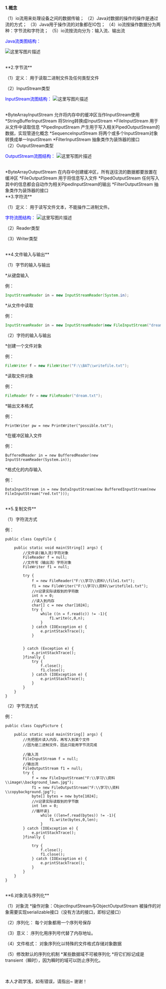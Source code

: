 **1.概念**

（1）io流用来处理设备之间的数据传输；
（2）Java对数据的操作的操作是通过流的方式；
（3）Java用于操作流的对象都在IO包；
（4）io流按操作数据分为两种：字节流和字符流；
（5）io流按流向分为：输入流、输出流

<font color="blue">Java流类图结构：</font>

![这里写图片描述](http://img.blog.csdn.net/20170413204035082?watermark/2/text/aHR0cDovL2Jsb2cuY3Nkbi5uZXQvYmFpeWVfeGluZw==/font/5a6L5L2T/fontsize/400/fill/I0JBQkFCMA==/dissolve/70/gravity/SouthEast)

<br/>
**2.字节流**

（1）定义：
用于读取二进制文件及任何类型文件

（2）InputStream类型

<font color="blue">InputStream流图结构：</font>
![这里写图片描述](http://img.blog.csdn.net/20170413204239336?watermark/2/text/aHR0cDovL2Jsb2cuY3Nkbi5uZXQvYmFpeWVfeGluZw==/font/5a6L5L2T/fontsize/400/fill/I0JBQkFCMA==/dissolve/70/gravity/SouthEast)

<br/>
*ByteArrayInputStream      允许将内存中的缓冲区当作InputStream使用
*StringBufferInputStream  将String转换成InputStream
*FileInputStream                用于从文件中读取信息
*PipedInputStream  产生用于写入相关PipedOutputStream的数据，实现管道化概念
*SequenceInputStream 将两个或多个InputStream对象转换成单一InputStream
*FilterInputStream  抽象类作为装饰器的接口
<br/>
（2）OutputStream类型

<font color="blue">OutputStream流图结构：</font>
![这里写图片描述](http://img.blog.csdn.net/20170413204401630?watermark/2/text/aHR0cDovL2Jsb2cuY3Nkbi5uZXQvYmFpeWVfeGluZw==/font/5a6L5L2T/fontsize/400/fill/I0JBQkFCMA==/dissolve/70/gravity/SouthEast)

<br/>
*ByteArrayOutputStream  在内存中创建缓冲区，所有送往流的数据都要放置在缓冲区
*FileOutputStream  用于将信息写入文件
*PipedOutputStream 任何写入其中的信息都会自动作为相关PipedInputStream的输出
*FilterOutputStream 抽象类作为装饰器的接口
<br/>
**3.字符流**

（1）定义：
用于读写文件文本，不能操作二进制文件。

<font color="blue">字符流图结构：</font>
![这里写图片描述](http://img.blog.csdn.net/20170413204650826?watermark/2/text/aHR0cDovL2Jsb2cuY3Nkbi5uZXQvYmFpeWVfeGluZw==/font/5a6L5L2T/fontsize/400/fill/I0JBQkFCMA==/dissolve/70/gravity/SouthEast)

（2）Reader类型

（3）Writer类型

<br/>
**4.文件输入与输出**

（1）字节的输入与输出

*从键盘输入

例：

```java
InputStreamReader in = new InputStreamReader(System.in);
```
*从文件中读取

例：

```java
InputStreamReader in = new InputStreamReader(new FileInputStream("dream.txt"));
```

（2）字符的输入与输出

*创建一个文件对象

例：
```java
FileWriter f = new FileWriter("F:\\BAT\\writefile.txt");
```

*读取文件对象

例：

```java
FileReader fr = new FileReader("dream.txt");
```

*输出文本格式

例：
```
PrintWriter pw = new PrintWriter("possible.txt");
```
*在缓冲区输入文件

例：

```
BufferedReader in = new BufferedReader(new InputStreamReader(System.in));
```

*格式化的内存输入

例：

```
DataInputStream in = new DataInputStream(new BufferedInputStream(new FileInputStream("red.txt")));
```
<br/>
**5.复制文件**

（1）字符流方式

例：

```
public class CopyFile {

    public static void main(String[] args) {
        //文件读(输入流)字符对象
        FileReader f = null;
        //文件写（输出流）字符对象
        FileWriter f1 = null;

        try {
            f = new FileReader("F:\\学习\\资料\\file1.txt");
            f1 = new FileWriter("F:\\学习\\资料\\writefile1.txt");
            //n记录实际读取到的字符数
            int n = 0;
            //读入到内存
            char[] c = new char[1024];
            try {
                while ((n = f.read(c)) != -1){
                    f1.write(c,0,n);
                }
            } catch (IOException e) {
                e.printStackTrace();
            }


        } catch (Exception e) {
            e.printStackTrace();
        }finally {
            try {
                f.close();
                f1.close();
            } catch (IOException e) {
                e.printStackTrace();
            }
        }
    }
}

```

（2）字节流方式

例：

```
public class CopyPicture {

    public static void main(String[] args) {
        //先把图片读入内存，再写入到某个文件
        //因为是二进制文件，因此只能用字节流完成

        //输入流
        FileInputStream f = null;
        //输出流
        FileOutputStream f1 = null;
        try {
            f = new FileInputStream("F:\\学习\\资料\\image\\background_lawn.jpg");
            f1 = new FileOutputStream("F:\\学习\\资料\\copybackground.jpg");
            byte[] bytes = new byte[1024];
            //n记录实际读取到的字节数
            int len = 0;
            //循环读1
                while ((len=f.read(bytes)) != -1){
                    f1.write(bytes,0,len);
                }
        } catch (IOException e) {
            e.printStackTrace();
        }finally {

            try {
                f.close();
                f1.close();
            } catch (IOException e) {
                e.printStackTrace();
            }
        }
    }
}

```
<br/>
**6.对象流与序列化**

（1）对象流
*操作对象：ObjectInputStream与ObjectOutputStream
被操作的对象需要实现serializable接口（没有方法的接口，即标记接口）

（2）序列化：
每个对象都用一个序列号保存

（3）意义： 
序列化用序列号代替了内存地址。

（4）文件格式：
对象序列化以特殊的文件格式存储对象数据

（5）修改默认的序列化机制
*某些数据域不可被序列化
*将它们标记成是transient（瞬时），因为瞬时的域可以防止序列化。

<br/>
<br/>
本人才疏学浅，如有错误，请指出~ 
谢谢！